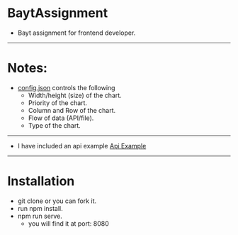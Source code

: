 # BaytAssignment
- Bayt assignment for frontend developer.
----------------------------------------------------
# Notes:
- [config.json](https://github.com/Majd-Yahia/BaytAssignment/blob/main/src/config.json) controls the following
    - Width/height (size) of the chart.
    - Priority of the chart.
    - Column and Row of the chart.
    - Flow of data (API/file).
    - Type of the chart.
----------------------------------------------------
- I have included an api example [Api Example](https://yahia-legal-firm.herokuapp.com/line)
----------------------------------------------------
# Installation
- git clone or you can fork it.
- run npm install.
- npm run serve.
    - you will find it at port: 8080

